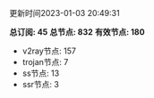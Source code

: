 更新时间2023-01-03 20:49:31

**总订阅: 45**
**总节点: 832**
**有效节点: 180**
- v2ray节点: 157
- trojan节点: 7
- ss节点: 13
- ssr节点: 3
